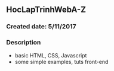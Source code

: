 ## HocLapTrinhWebA-Z
### Created date: 5/11/2017
### Description
- basic HTML, CSS, Javascript
- some simple examples, tuts front-end
